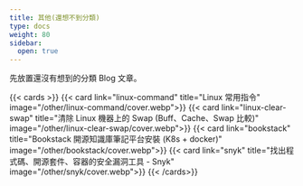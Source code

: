 ```yaml
---
title: 其他(還想不到分類)
type: docs
weight: 80
sidebar:
  open: true
---
```


先放置還沒有想到的分類 Blog 文章。

<!--more-->

{{< cards >}}
{{< card link="linux-command" title="Linux 常用指令" image="/other/linux-command/cover.webp">}}
{{< card link="linux-clear-swap" title="清除 Linux 機器上的 Swap (Buff、Cache、Swap 比較)" image="/other/linux-clear-swap/cover.webp">}}
{{< card link="bookstack" title="Bookstack 開源知識庫筆記平台安裝 (K8s + docker)" image="/other/bookstack/cover.webp">}}
{{< card link="snyk" title="找出程式碼、開源套件、容器的安全漏洞工具 - Snyk" image="/other/snyk/cover.webp">}}
{{< /cards>}}

